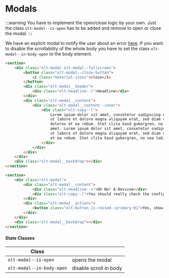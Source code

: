 # Modals

:::warning
You have to implement the open/close logic by your own. Just the class `olt-modal--is-open` has to be added 
and remove to open or close the modal.
:::

We have an explicit modal to notify the user about an error [here](/components/notifications.html#as-modal).
If you want to disable the scrollability of the whole body you have to set the class `olt-modal--in-body-open` to the body element.

<fullscreen-modal></fullscreen-modal>

````html
<section>
    <div class="olt-modal olt-modal--fullscreen">
        <button class="olt-modal--close-button">
            <i class="material-icons">close</i>
        </button>
        <div class="olt-modal__header">
            <div class="olt-headline--l">Headline</div>
        </div>
        <div class="olt-modal__content">
            <div class="olt-modal__content--inner">
                <div class="olt-copy--l">
                    Lorem ipsum dolor sit amet, consetetur sadipscing elitr, sed diam nonumy eirmod tempor invidunt 
                    ut labore et dolore magna aliquyam erat, sed diam voluptua. At vero eos et accusam et justo duo 
                    dolores et ea rebum. Stet clita kasd gubergren, no sea takimata sanctus est Lorem ipsum dolor sit 
                    amet. Lorem ipsum dolor sit amet, consetetur sadipscing elitr, sed diam nonumy eirmod tempor invidunt 
                    ut labore et dolore magna aliquyam erat, sed diam voluptua. At vero eos et accusam et justo duo dolores 
                    et ea rebum. Stet clita kasd gubergren, no sea takimata sanctus est Lorem ipsum dolor sit amet.
                </div>
            </div>
        </div>
    </div>
    <div class="olt-modal__backdrop"></div>
</section>

<section>
    <div class="olt-modal">
        <div class="olt-modal__content">
            <div class="olt-headline--s">Oh No! A Devicee</div>
            <div class="olt-copy--l">You should really check the configuration</div>
        </div>
        <div class="olt-modal__actions">
            <button class="olt-button is-raised--primary-01">Yes, show me</button>
        </div>
    </div>
    <div class="olt-modal__backdrop"></div>
</section>
````

#### State Classes 
| Class                                        |                                 |
| -------------------------------------------- | ------------------------------- |
| `olt-modal--is-open`                         | opens the modal                 |
| `olt-modal--in-body-open`                    | disable scroll in body          |